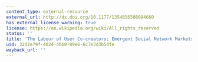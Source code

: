 ```yaml
---
content_type: external-resource
external_url: http://dx.doi.org/10.1177/1354856508094660
has_external_license_warning: true
license: https://en.wikipedia.org/wiki/All_rights_reserved
status: ''
title: 'The Labour of User Co-creators: Emergent Social Network Markets?'
uid: 32d2e79f-4024-4bb0-89e6-6c7e3d3b54fe
wayback_url: ''
---
```

